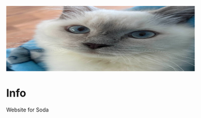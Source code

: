 <p align="center">
	<img width="755" height="175" src="assets/images/soda.jpg">
</p>

# Info
Website for Soda
